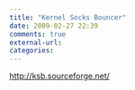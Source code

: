 ```yaml
---
title: "Kernel Socks Bouncer"
date: 2009-02-27 22:39
comments: true
external-url:
categories:
---
```

<http://ksb.sourceforge.net/>
